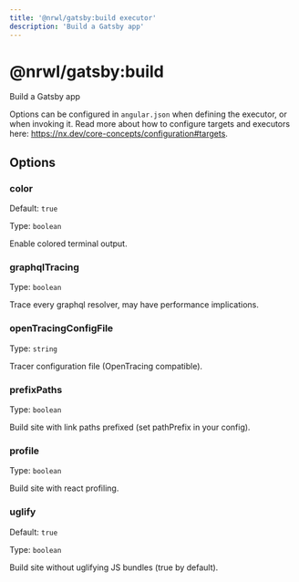 ```yaml
---
title: '@nrwl/gatsby:build executor'
description: 'Build a Gatsby app'
---
```


# @nrwl/gatsby:build

Build a Gatsby app

Options can be configured in `angular.json` when defining the executor, or when invoking it. Read more about how to configure targets and executors here: https://nx.dev/core-concepts/configuration#targets.

## Options

### color

Default: `true`

Type: `boolean`

Enable colored terminal output.

### graphqlTracing

Type: `boolean`

Trace every graphql resolver, may have performance implications.

### openTracingConfigFile

Type: `string`

Tracer configuration file (OpenTracing compatible).

### prefixPaths

Type: `boolean`

Build site with link paths prefixed (set pathPrefix in your config).

### profile

Type: `boolean`

Build site with react profiling.

### uglify

Default: `true`

Type: `boolean`

Build site without uglifying JS bundles (true by default).
